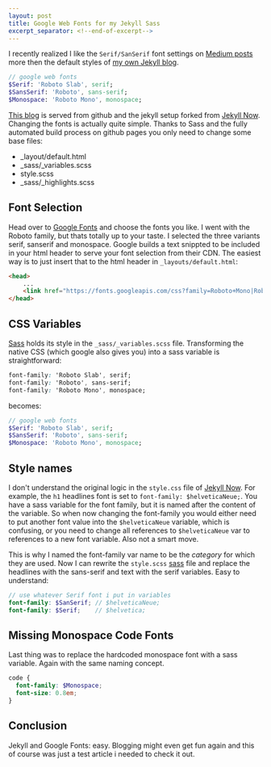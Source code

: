```yaml
---
layout: post
title: Google Web Fonts for my Jekyll Sass
excerpt_separator: <!--end-of-excerpt-->
---
```

I recently realized I like the `Serif/SanSerif` font settings on [Medium posts] more then the default styles of [my own Jekyll blog].

```sass
// google web fonts
$Serif: 'Roboto Slab', serif;
$SansSerif: 'Roboto', sans-serif;
$Monospace: 'Roboto Mono', monospace;
```
<!--end-of-excerpt-->
[This blog] is served from github and the jekyll setup forked from [Jekyll Now]. Changing the fonts is actually quite simple. Thanks to Sass and the fully automated build process on github pages you only need to change some base files:

 - \_layout/default.html
 - \_sass/\_variables.scss
 - style.scss
 - \_sass/\_highlights.scss

## Font Selection

Head over to [Google Fonts] and choose the fonts you like. I went with the Roboto family, but thats totally up to your taste. I selected the three variants serif, sanserif and monospace. Google  builds a text snippted to be included in your html header to serve your font selection from their CDN. The easiest way is to just insert that to the html header in `_layouts/default.html`:

```html
<head>
    ...
    <link href="https://fonts.googleapis.com/css?family=Roboto+Mono|Roboto+Slab:300|Roboto:500" rel="stylesheet">
</head>
```

## CSS Variables

[Sass] holds its style in the `_sass/_variables.scss` file. Transforming the native CSS (which google also gives you) into a sass variable is straightforward:

```css
font-family: 'Roboto Slab', serif;
font-family: 'Roboto', sans-serif;
font-family: 'Roboto Mono', monospace;
```

becomes: 

```sass
// google web fonts
$Serif: 'Roboto Slab', serif;
$SansSerif: 'Roboto', sans-serif;
$Monospace: 'Roboto Mono', monospace;
```

## Style names

I don't understand the original logic in the `style.css` file of [Jekyll Now]. For example, the `h1` headlines font is set to `font-family: $helveticaNeue;`. You have a sass variable for the font family, but it is named after the content of the variable. So when now changing the font-family you would either need to put another font value into the `$helveticaNeue` variable, which is confusing, or you need to change all references to `$helveticaNeue` var to references to a new font variable. Also not a smart move. 

This is why I named the font-family var name to be the  _category_ for which they are used. Now I can rewrite the `style.scss` [sass] file and replace the headlines with the sans-serif and text with the serif variables. Easy to understand:

```scss
// use whatever Serif font i put in variables
font-family: $SanSerif; // $helveticaNeue;  
font-family: $Serif;    // $helvetica;  
```

## Missing Monospace Code Fonts

Last thing was to replace the hardcoded monospace font with a sass variable. Again with the same naming concept.

```scss
code {
  font-family: $Monospace;
  font-size: 0.8em;
}
```

## Conclusion

Jekyll and Google Fonts: easy. Blogging might even get fun again and this of course was just a test article i needed to check it out. 

[Google Fonts]: https://fonts.google.com/?category=Monospace&subset=latin-ext&selection.family=Roboto+Mono|Roboto+Slab:300|Roboto:500
[Medium Posts]: https://medium.com/coconut-stories/using-ffmpeg-with-docker-94523547f35c
[Jekyll Now]: http://github.com/barryclark/jekyll-now
[Sass]: http://sass-lang.com/
[This blog]: http://sebrink.de/
[my own Jekyll blog]: https://github.com/crux/crux.github.com
